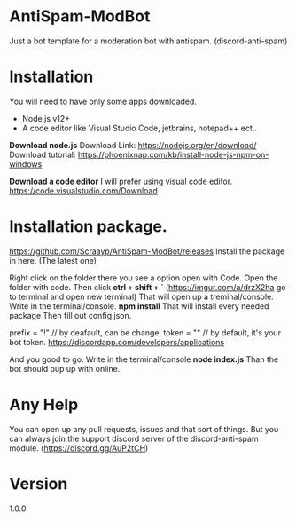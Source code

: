 # AntiSpam-ModBot
Just a bot template for a moderation bot with antispam. (discord-anti-spam)

# Installation
You will need to have only some apps downloaded.
- Node.js v12+
- A code editor like Visual Studio Code, jetbrains, notepad++ ect..

**Download node.js**
Download Link: https://nodejs.org/en/download/
Download tutorial: https://phoenixnap.com/kb/install-node-js-npm-on-windows

**Download a code editor**
I will prefer using visual code editor.
https://code.visualstudio.com/Download

# Installation package.
https://github.com/Scraayp/AntiSpam-ModBot/releases
Install the package in here. (The latest one)

Right click on the folder there you see a option open with Code.
Open the folder with code. 
Then click **ctrl + shift + \`** (https://imgur.com/a/drzX2ha go to terminal and open new terminal)
That will open up a treminal/console.
Write in the terminal/console. **npm install**
That will install every needed package
Then fill out config.json.

prefix = "!" // by deafault, can be change.
token = "" // by default, it's your bot token. https://discordapp.com/developers/applications

And you good to go. Write in the terminal/console **node index.js**
Than the bot should pup up with online.

# Any Help
You can open up any pull requests, issues and that sort of things.
But you can always join the support discord server of the discord-anti-spam module. (https://discord.gg/AuP2tCH)

# Version 
1.0.0
